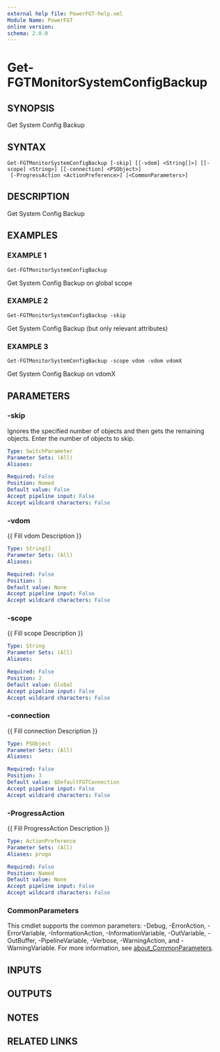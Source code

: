 ```yaml
---
external help file: PowerFGT-help.xml
Module Name: PowerFGT
online version:
schema: 2.0.0
---
```


# Get-FGTMonitorSystemConfigBackup

## SYNOPSIS
Get System Config Backup

## SYNTAX

```
Get-FGTMonitorSystemConfigBackup [-skip] [[-vdom] <String[]>] [[-scope] <String>] [[-connection] <PSObject>]
 [-ProgressAction <ActionPreference>] [<CommonParameters>]
```

## DESCRIPTION
Get System Config Backup

## EXAMPLES

### EXAMPLE 1
```
Get-FGTMonitorSystemConfigBackup
```

Get System Config Backup on global scope

### EXAMPLE 2
```
Get-FGTMonitorSystemConfigBackup -skip
```

Get System Config Backup (but only relevant attributes)

### EXAMPLE 3
```
Get-FGTMonitorSystemConfigBackup -scope vdom -vdom vdomX
```

Get System Config Backup on vdomX

## PARAMETERS

### -skip
Ignores the specified number of objects and then gets the remaining objects.
Enter the number of objects to skip.

```yaml
Type: SwitchParameter
Parameter Sets: (All)
Aliases:

Required: False
Position: Named
Default value: False
Accept pipeline input: False
Accept wildcard characters: False
```

### -vdom
{{ Fill vdom Description }}

```yaml
Type: String[]
Parameter Sets: (All)
Aliases:

Required: False
Position: 1
Default value: None
Accept pipeline input: False
Accept wildcard characters: False
```

### -scope
{{ Fill scope Description }}

```yaml
Type: String
Parameter Sets: (All)
Aliases:

Required: False
Position: 2
Default value: Global
Accept pipeline input: False
Accept wildcard characters: False
```

### -connection
{{ Fill connection Description }}

```yaml
Type: PSObject
Parameter Sets: (All)
Aliases:

Required: False
Position: 3
Default value: $DefaultFGTConnection
Accept pipeline input: False
Accept wildcard characters: False
```

### -ProgressAction
{{ Fill ProgressAction Description }}

```yaml
Type: ActionPreference
Parameter Sets: (All)
Aliases: proga

Required: False
Position: Named
Default value: None
Accept pipeline input: False
Accept wildcard characters: False
```

### CommonParameters
This cmdlet supports the common parameters: -Debug, -ErrorAction, -ErrorVariable, -InformationAction, -InformationVariable, -OutVariable, -OutBuffer, -PipelineVariable, -Verbose, -WarningAction, and -WarningVariable. For more information, see [about_CommonParameters](http://go.microsoft.com/fwlink/?LinkID=113216).

## INPUTS

## OUTPUTS

## NOTES

## RELATED LINKS

